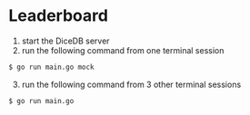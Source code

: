 Leaderboard
===

1. start the DiceDB server
2. run the following command from one terminal session

```sh
$ go run main.go mock
```

3. run the following command from 3 other terminal sessions

```sh
$ go run main.go
```
